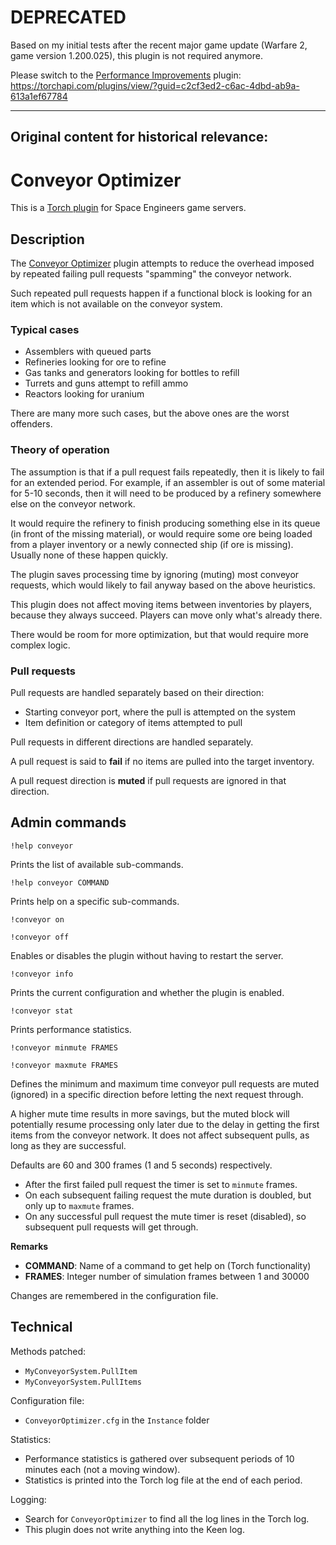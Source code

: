 # DEPRECATED

Based on my initial tests after the recent major game update (Warfare 2, game version 1.200.025), this plugin is not required anymore. 

Please switch to the [Performance Improvements](https://github.com/viktor-ferenczi/performance-improvements) plugin: https://torchapi.com/plugins/view/?guid=c2cf3ed2-c6ac-4dbd-ab9a-613a1ef67784

---
Original content for historical relevance:
---

# Conveyor Optimizer

This is a [Torch plugin](https://torchapi.net/plugins/item/2d10eb73-03c1-4605-a9d1-392cf11e4c4c) for Space Engineers game servers.

## Description

The [Conveyor Optimizer](https://torchapi.net/plugins/item/2d10eb73-03c1-4605-a9d1-392cf11e4c4c) plugin attempts to reduce the overhead imposed by repeated failing pull requests "spamming" the conveyor network.

Such repeated pull requests happen if a functional block is looking for an item which is not available on the conveyor system.

### Typical cases

- Assemblers with queued parts
- Refineries looking for ore to refine
- Gas tanks and generators looking for bottles to refill
- Turrets and guns attempt to refill ammo
- Reactors looking for uranium

There are many more such cases, but the above ones are the worst offenders.

### Theory of operation

The assumption is that if a pull request fails repeatedly, then it is likely to fail for an extended period. For example, if an assembler is out of some material for 5-10 seconds, then it will need to be produced by a refinery somewhere else on the conveyor network.

It would require the refinery to finish producing something else in its queue (in front of the missing material), or would require some ore being loaded from a player inventory or a newly connected ship (if ore is missing). Usually none of these happen quickly.

The plugin saves processing time by ignoring (muting) most conveyor requests, which would likely to fail anyway based on the above heuristics.

This plugin does not affect moving items between inventories by players, because they always succeed. Players can move only what's already there.

There would be room for more optimization, but that would require more complex logic.

### Pull requests

Pull requests are handled separately based on their direction:

- Starting conveyor port, where the pull is attempted on the system
- Item definition or category of items attempted to pull

Pull requests in different directions are handled separately.

A pull request is said to **fail** if no items are pulled into the target inventory.

A pull request direction is **muted** if pull requests are ignored in that direction.

## Admin commands

`!help conveyor`

Prints the list of available sub-commands.

`!help conveyor COMMAND`

Prints help on a specific sub-commands.

`!conveyor on`

`!conveyor off`

Enables or disables the plugin without having to restart the server.

`!conveyor info`

Prints the current configuration and whether the plugin is enabled.

`!conveyor stat`

Prints performance statistics. 

`!conveyor minmute FRAMES`

`!conveyor maxmute FRAMES`

Defines the minimum and maximum time conveyor pull requests are muted (ignored) in a specific direction before letting the next request through. 

A higher mute time results in more savings, but the muted block will potentially resume processing only later due to the delay in getting the first items from the conveyor network. It does not affect subsequent pulls, as long as they are successful.

Defaults are 60 and 300 frames (1 and 5 seconds) respectively.

- After the first failed pull request the timer is set to `minmute` frames.
- On each subsequent failing request the mute duration is doubled, but only up to `maxmute` frames.
- On any successful pull request the mute timer is reset (disabled), so subsequent pull requests will get through.

__Remarks__

- **COMMAND**: Name of a command to get help on (Torch functionality)
- **FRAMES**: Integer number of simulation frames between 1 and 30000

Changes are remembered in the configuration file.

## Technical

Methods patched:

- `MyConveyorSystem.PullItem`
- `MyConveyorSystem.PullItems`

Configuration file:

- `ConveyorOptimizer.cfg` in the `Instance` folder

Statistics:

 - Performance statistics is gathered over subsequent periods of 10 minutes each (not a moving window). 
 - Statistics is printed into the Torch log file at the end of each period.

Logging:

 - Search for `ConveyorOptimizer` to find all the log lines in the Torch log. 
 - This plugin does not write anything into the Keen log.
